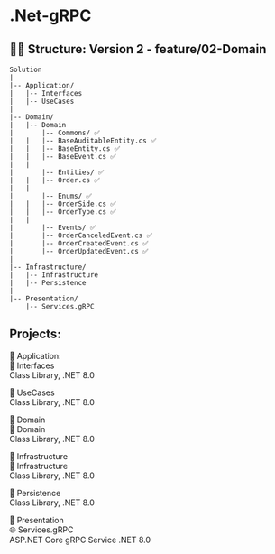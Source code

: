 # .Net-gRPC

## 👨‍💻 Structure: Version 2 - feature/02-Domain

```
Solution
|
|-- Application/
|   |-- Interfaces
|   |-- UseCases
|
|-- Domain/
|   |-- Domain
|       |-- Commons/ ✅
|	|   |-- BaseAuditableEntity.cs ✅
|	|   |-- BaseEntity.cs ✅
|	|   |-- BaseEvent.cs ✅
|	|
|       |-- Entities/ ✅
|	|   |-- Order.cs ✅
|	|
|       |-- Enums/ ✅
|	|   |-- OrderSide.cs ✅
|	|   |-- OrderType.cs ✅
|	|
|       |-- Events/ ✅
|	    |-- OrderCanceledEvent.cs ✅
|	    |-- OrderCreatedEvent.cs ✅
|	    |-- OrderUpdatedEvent.cs ✅
|
|-- Infrastructure/
|   |-- Infrastructure
|   |-- Persistence
|
|-- Presentation/
    |-- Services.gRPC
```

## Projects:

📁 Application:  
🧩 Interfaces  
	Class Library, .NET 8.0  

🧩 UseCases  
	Class Library, .NET 8.0  

📁 Domain  
🧩 Domain  
	Class Library, .NET 8.0  

📁 Infrastructure  
🧩 Infrastructure  
	Class Library, .NET 8.0  

🧩 Persistence  
	Class Library, .NET 8.0  

📁 Presentation  
🌐 Services.gRPC  
	ASP.NET Core gRPC Service .NET 8.0

